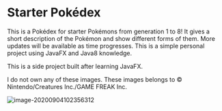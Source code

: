 # Starter Pokédex
This is a Pokédex for starter Pokémons from generation 1 to 8! It gives a short description of the Pokémon and show different forms of them. More updates will be available as time progresses. This is a simple personal project using JavaFX and Java8 knowledge. 

This is a side project built after learning JavaFX.

I do not own any of these images. These images belongs to © Nintendo/Creatures Inc./GAME FREAK Inc.

![image-20200904102356312](https://raw.githubusercontent.com/BingQuanChua/starter-pokedex/master/Image/Capture.PNG)
